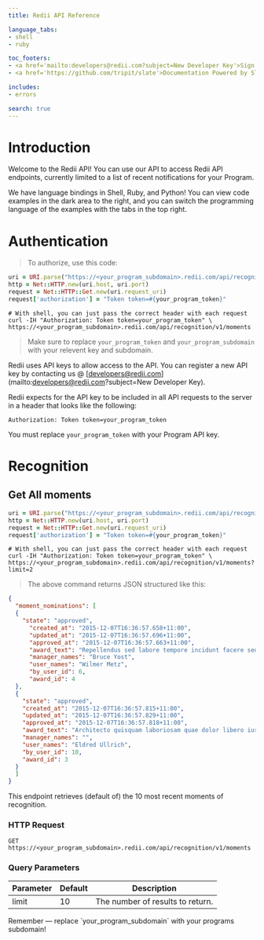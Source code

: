 ```yaml
---
title: Redii API Reference

language_tabs:
- shell
- ruby

toc_footers:
- <a href='mailto:developers@redii.com?subject=New Developer Key'>Sign Up for a Developer Key</a>
- <a href='https://github.com/tripit/slate'>Documentation Powered by Slate</a>

includes:
- errors

search: true
---
```


# Introduction

Welcome to the Redii API! You can use our API to access Redii API endpoints, currently limited to a list of recent notifications for your Program.

We have language bindings in Shell, Ruby, and Python! You can view code examples in the dark area to the right, and you can switch the programming language of the examples with the tabs in the top right.


# Authentication

> To authorize, use this code:

```ruby
uri = URI.parse("https://<your_program_subdomain>.redii.com/api/recognition/v1/moments")
http = Net::HTTP.new(uri.host, uri.port)
request = Net::HTTP::Get.new(uri.request_uri)
request['authorization'] = "Token token=#{your_program_token}"
```

```shell
# With shell, you can just pass the correct header with each request
curl -IH "Authorization: Token token=your_program_token" \
https://<your_program_subdomain>.redii.com/api/recognition/v1/moments
```

> Make sure to replace `your_program_token` and `your_program_subdomain` with your relevent key and subdomain.

Redii uses API keys to allow access to the API. You can register a new API key by contacting us @ [developers@redii.com](mailto:developers@redii.com?subject=New Developer Key).

Redii expects for the API key to be included in all API requests to the server in a header that looks like the following:

`Authorization: Token token=your_program_token`

<aside class="notice">
  You must replace <code>your_program_token</code> with your Program API key.
</aside>

# Recognition

## Get All moments

```ruby
uri = URI.parse("https://<your_program_subdomain>.redii.com/api/recognition/v1/moments?limit=2")
http = Net::HTTP.new(uri.host, uri.port)
request = Net::HTTP::Get.new(uri.request_uri)
request['authorization'] = "Token token=#{your_program_token}"
```

```shell
# With shell, you can just pass the correct header with each request
curl -IH "Authorization: Token token=your_program_token" \
https://<your_program_subdomain>.redii.com/api/recognition/v1/moments?limit=2
```

> The above command returns JSON structured like this:

```json
{
  "moment_nominations": [
  {
    "state": "approved",
      "created_at": "2015-12-07T16:36:57.658+11:00",
      "updated_at": "2015-12-07T16:36:57.696+11:00",
      "approved_at": "2015-12-07T16:36:57.663+11:00",
      "award_text": "Repellendus sed labore tempore incidunt facere sed ab iure qui eos alias.",
      "manager_names": "Bruce Yost",
      "user_names": "Wilmer Metz",
      "by_user_id": 6,
      "award_id": 4
  },
  {
    "state": "approved",
    "created_at": "2015-12-07T16:36:57.815+11:00",
    "updated_at": "2015-12-07T16:36:57.829+11:00",
    "approved_at": "2015-12-07T16:36:57.818+11:00",
    "award_text": "Architecto quisquam laboriosam quae dolor libero iure.",
    "manager_names": "",
    "user_names": "Eldred Ullrich",
    "by_user_id": 10,
    "award_id": 3
  }
  ]
}
```

This endpoint retrieves (default of) the 10 most recent moments of recognition.

### HTTP Request

`GET https://<your_program_subdomain>.redii.com/api/recognition/v1/moments`

### Query Parameters

Parameter | Default | Description
--------- | ------- | -----------
limit | 10 | The number of results to return.

<aside class="success">
Remember — replace `your_program_subdomain` with your programs subdomain!
</aside>
